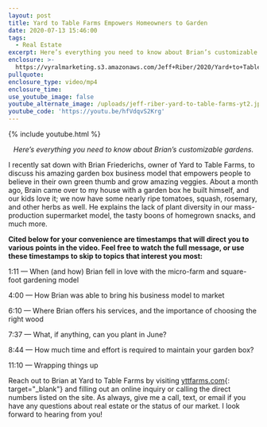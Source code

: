 ```yaml
---
layout: post
title: Yard to Table Farms Empowers Homeowners to Garden
date: 2020-07-13 15:46:00
tags:
  - Real Estate
excerpt: Here’s everything you need to know about Brian’s customizable gardens.
enclosure: >-
  https://vyralmarketing.s3.amazonaws.com/Jeff+Riber/2020/Yard+to+Table+Farms+Empowers+Homeowners+to+Garden.mp4
pullquote:
enclosure_type: video/mp4
enclosure_time:
use_youtube_image: false
youtube_alternate_image: /uploads/jeff-riber-yard-to-table-farms-yt2.jpg
youtube_code: 'https://youtu.be/hfVdqvS2Krg'
---
```


{% include youtube.html %}

<p style="text-align: center;"><em>Here’s everything you need to know about Brian’s customizable gardens.</em></p>

I recently sat down with Brian Friederichs, owner of Yard to Table Farms, to discuss his amazing garden box business model that empowers people to believe in their own green thumb and grow amazing veggies. About a month ago, Brain came over to my house with a garden box he built himself, and our kids love it; we now have some nearly ripe tomatoes, squash, rosemary, and other herbs as well. He explains the lack of plant diversity in our mass-production supermarket model, the tasty boons of homegrown snacks, and much more.

**Cited below for your convenience are timestamps that will direct you to various points in the video. Feel free to watch the full message, or use these timestamps to skip to topics that interest you most:&nbsp;**

1:11 — When (and how) Brian fell in love with the micro-farm and square-foot gardening model

4:00 — How Brian was able to bring his business model to market

6:10 — Where Brian offers his services, and the importance of choosing the right wood

7:37 — What, if anything, can you plant in June?

8:44 — How much time and effort is required to maintain your garden box?

11:10 — Wrapping things up&nbsp;

Reach out to Brian at Yard to Table Farms by visiting [yttfarms.com](http://www.yttfarms.com/){: target="_blank"} and filling out an online inquiry or calling the direct numbers listed on the site. As always, give me a call, text, or email if you have any questions about real estate or the status of our market. I look forward to hearing from you\!&nbsp;